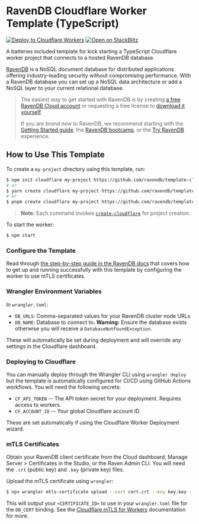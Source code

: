 # RavenDB Cloudflare Worker Template (TypeScript)

[![Deploy to Cloudflare Workers](https://deploy.workers.cloudflare.com/button)](https://deploy.workers.cloudflare.com/?url=https://github.com/ravendb/template-cloudflare-worker) [![Open on StackBlitz](https://developer.stackblitz.com/img/open_in_stackblitz.svg)][stackblitz]

A batteries included template for kick starting a TypeScript Cloudflare worker project that connects to a hosted RavenDB database.

[RavenDB][cloud-signup] is a NoSQL document database for distributed applications offering industry-leading security without compromising performance. With a RavenDB database you can set up a NoSQL data architecture or add a NoSQL layer to your current relational database.

> The easiest way to get started with RavenDB is by creating [a free RavenDB Cloud account][cloud-signup] or requesting a free license to [download it yourself][download].
>
> If you are _brand new_ to RavenDB, we recommend starting with the [Getting Started guide][docs-get-started], the [RavenDB bootcamp][learn-bootcamp], or the [Try RavenDB][learn-demo] experience.

## How to Use This Template

To create a `my-project` directory using this template, run:

```sh
$ npm init cloudflare my-project https://github.com/ravendb/template-cloudflare-worker
# or
$ yarn create cloudflare my-project https://github.com/ravendb/template-cloudflare-worker
# or
$ pnpm create cloudflare my-project https://github.com/ravendb/template-cloudflare-worker
```

> **Note:** Each command invokes [`create-cloudflare`](https://www.npmjs.com/package/create-cloudflare) for project creation.

To start the worker:

```sh
$ npm start
```

### Configure the Template

Read through [the step-by-step guide in the RavenDB docs][docs-howto] that covers how to get up and running successfully with this template by configuring the worker to use mTLS certificates.

### Wrangler Environment Variables

In `wrangler.toml`:

- `DB_URLS`: Comma-separated values for your RavenDB cluster node URLs
- `DB_NAME`: Database to connect to. **Warning:** Ensure the database exists otherwise you will receive a `DatabaseNotFoundException`.

These will automatically be set during deployment and will override any settings in the Cloudflare dashboard.

### Deploying to Cloudflare

You can manually deploy through the Wrangler CLI using `wrangler deploy` but the template is automatically configured for CI/CD using GitHub Actions workflows. You will need the following secrets:

- `CF_API_TOKEN` -- The API token secret for your deployment. Requires access to workers.
- `CF_ACCOUNT_ID` -- Your global Cloudflare account ID

These are set automatically if using the Cloudflare Worker Deployment wizard.

### mTLS Certificates

Obtain your RavenDB client certificate from the Cloud dashboard, Manage Server > Certificates in the Studio, or the Raven Admin CLI. You will need the `.crt` (public key) and `.key` (private key) files.

Upload the mTLS certificate using `wrangler`:

```sh
$ npx wrangler mtls-certificate upload --cert cert.crt --key key.key --name cert_name
```

This will output your `<CERTIFICATE_ID>` to use in your `wrangler.toml` file for the `DB_CERT` binding. See the [Cloudflare mTLS for Workers][cf-workers-mtls] documentation for more.

[stackblitz]: https://stackblitz.com/github/ravendb/template-cloudflare-worker
[cloud-signup]: https://cloud.ravendb.net?utm_source=github&utm_medium=web&utm_campaign=github_template_cloudflare_worker&utm_content=cloud_signup
[download]: https://ravendb.net/download?utm_source=github&utm_medium=web&utm_campaign=github_template_cloudflare_worker&utm_content=download
[docs-get-started]: https://ravendb.net/docs/article-page/csharp/start/getting-started?utm_source=github&utm_medium=web&utm_campaign=github_template_cloudflare_worker&utm_content=docs_get_started
[docs-create-db]: https://ravendb.net/docs/article-page/csharp/studio/database/create-new-database/general-flow?utm_source=github&utm_medium=web&utm_campaign=github_template_cloudflare_worker&utm_content=docs_new_db
[learn-bootcamp]: https://ravendb.net/learn/bootcamp?utm_source=github&utm_medium=web&utm_campaign=github_template_cloudflare_worker&utm_content=learn_bootcamp
[learn-demo]: https://demo.ravendb.net/?utm_source=github&utm_medium=web&utm_campaign=github_template_cloudflare_worker&utm_content=learn_demo
[docs-howto]: https://ravendb.net/docs/article-page/nodejs/getting-started/guides/cloudflare-workers/overview?utm_source=github&utm_medium=web&utm_campaign=github_template_cloudflare_worker&utm_content=docs_howto
[docs-howto-video]: #tbd
[cf-workers-mtls]: https://developers.cloudflare.com/workers/runtime-apis/mtls/
